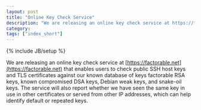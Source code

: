 ```yaml
---
layout: post
title: "Online Key Check Service"
description: "We are releasing an online key check service at https://factorable.net that enables users to check public SSH host keys and TLS certificates against our known database of keys factorable RSA keys, known compromised DSA keys, Debian weak keys, and snake-oil keys."
category: 
tags: ["index_short"]
---
```

{% include JB/setup %}

We are releasing an online key check service at [https://factorable.net](https://factorable.net) that enables users to check public SSH host keys and TLS certificates against our known database of keys factorable RSA keys, known compromised DSA keys, Debian weak keys, and snake-oil keys. The service will also report whether we have seen the same key in use in other certificates or served from other IP addresses, which can help identify default or repeated keys.